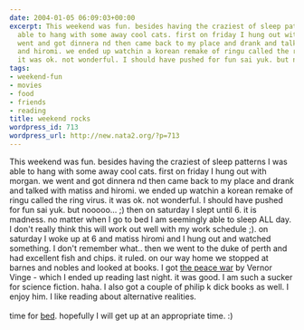```yaml
---
date: 2004-01-05 06:09:03+00:00
excerpt: This weekend was fun. besides having the craziest of sleep patterns I was
  able to hang with some away cool cats. first on friday I hung out with morgan. we
  went and got dinnera nd then came back to my place and drank and talked with matiss
  and hiromi. we ended up watchin a korean remake of ringu called the ring virus.
  it was ok. not wonderful. I should have pushed for fun sai yuk. but nooooo... ;...
tags:
- weekend-fun
- movies
- food
- friends
- reading
title: weekend rocks
wordpress_id: 713
wordpress_url: http://new.nata2.org/?p=713
---
```


This weekend was fun. besides having the craziest of sleep patterns I was able to hang with some away cool cats. first on friday I hung out with morgan. we went and got dinnera nd then came back to my place and drank and talked with matiss and hiromi. we ended up watchin a korean remake of ringu called the ring virus. it was ok. not wonderful. I should have pushed for fun sai yuk. but nooooo... ;) then on saturday I slept until 6. it is madness. no matter when I go to bed I am seemingly able to sleep ALL day. I don't really think this will work out well with my work schedule ;). on saturday I woke up at 6 and matiss hiromi and I hung out and watched something. I don't remember what.. then we went to the duke of perth and had excellent fish and chips. it ruled. on our way home we stopped at barnes and nobles and looked at books.  I got <a href="http://www.amazon.com/exec/obidos/ASIN/0765308835/nata2productions">the peace war</a> by Vernor Vinge - which I ended up reading last night. it was good. I am such a sucker for science fiction. haha. I also got a couple of philip k dick books as well. I enjoy him. I like reading about alternative realities. <br/><br/>time for <a href="http://www.acapulcotans.com/image/about-bed.jpg">bed</a>. hopefully I will get up at an appropriate time. :)